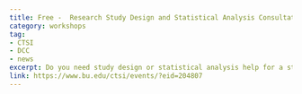 ```yaml
---
title: Free -  Research Study Design and Statistical Analysis Consultation
category: workshops
tag: 
- CTSI
- DCC
- news
excerpt: Do you need study design or statistical analysis help for a study plan, grant proposal or manuscript submission? The CTSI offers free help with study design and statistical analysis.
link: https://www.bu.edu/ctsi/events/?eid=204807
---
```

	